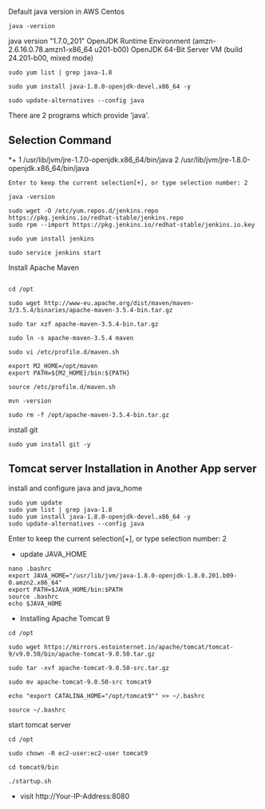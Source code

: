Default java version in AWS Centos

```
java -version

```
java version "1.7.0_201"
OpenJDK Runtime Environment (amzn-2.6.16.0.78.amzn1-x86_64 u201-b00)
OpenJDK 64-Bit Server VM (build 24.201-b00, mixed mode)

```
sudo yum list | grep java-1.8

sudo yum install java-1.8.0-openjdk-devel.x86_64 -y

sudo update-alternatives --config java

```

There are 2 programs which provide 'java'.

  Selection    Command
-----------------------------------------------
*+ 1           /usr/lib/jvm/jre-1.7.0-openjdk.x86_64/bin/java
   2           /usr/lib/jvm/jre-1.8.0-openjdk.x86_64/bin/java


```
Enter to keep the current selection[+], or type selection number: 2

```

```
java -version

```

```
sudo wget -O /etc/yum.repos.d/jenkins.repo https://pkg.jenkins.io/redhat-stable/jenkins.repo
sudo rpm --import https://pkg.jenkins.io/redhat-stable/jenkins.io.key

sudo yum install jenkins

sudo service jenkins start

```

Install Apache Maven

```

cd /opt

sudo wget http://www-eu.apache.org/dist/maven/maven-3/3.5.4/binaries/apache-maven-3.5.4-bin.tar.gz

sudo tar xzf apache-maven-3.5.4-bin.tar.gz

sudo ln -s apache-maven-3.5.4 maven

sudo vi /etc/profile.d/maven.sh

export M2_HOME=/opt/maven
export PATH=${M2_HOME}/bin:${PATH}

source /etc/profile.d/maven.sh

mvn -version

sudo rm -f /opt/apache-maven-3.5.4-bin.tar.gz

```
install git

```
sudo yum install git -y
```

## Tomcat server Installation in Another App server

install and configure java and java_home
```
sudo yum update
sudo yum list | grep java-1.8
sudo yum install java-1.8.0-openjdk-devel.x86_64 -y
sudo update-alternatives --config java
```
Enter to keep the current selection[+], or type selection number: 2
* update JAVA_HOME
```
nano .bashrc
export JAVA_HOME="/usr/lib/jvm/java-1.8.0-openjdk-1.8.0.201.b09-0.amzn2.x86_64"
export PATH=$JAVA_HOME/bin:$PATH
source .bashrc
echo $JAVA_HOME
```


* Installing Apache Tomcat 9

```
cd /opt

sudo wget https://mirrors.estointernet.in/apache/tomcat/tomcat-9/v9.0.50/bin/apache-tomcat-9.0.50.tar.gz

sudo tar -xvf apache-tomcat-9.0.50-src.tar.gz

sudo mv apache-tomcat-9.0.50-src tomcat9

echo "export CATALINA_HOME="/opt/tomcat9"" >> ~/.bashrc

source ~/.bashrc

```
start tomcat server

```
cd /opt

sudo chown -R ec2-user:ec2-user tomcat9

cd tomcat9/bin

./startup.sh 

```

* visit http://Your-IP-Address:8080



